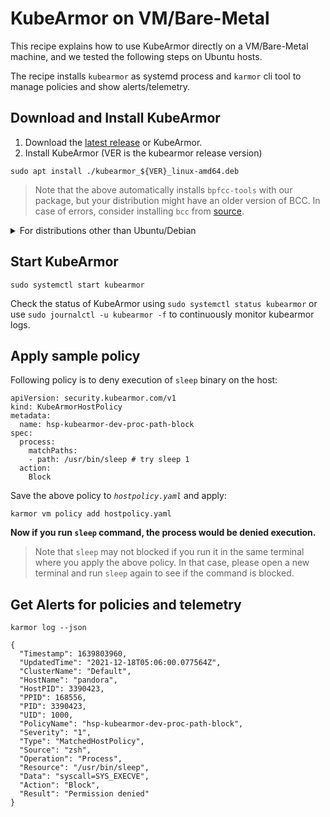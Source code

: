 # KubeArmor on VM/Bare-Metal

This recipe explains how to use KubeArmor directly on a VM/Bare-Metal machine, and we tested the following steps on Ubuntu hosts.

The recipe installs `kubearmor` as systemd process and `karmor` cli tool to manage policies and show alerts/telemetry.

## Download and Install KubeArmor

1. Download the [latest release](https://github.com/kubearmor/KubeArmor/releases) or KubeArmor.
2. Install KubeArmor (VER is the kubearmor release version)
  ```
  sudo apt install ./kubearmor_${VER}_linux-amd64.deb
  ```

  > Note that the above automatically installs `bpfcc-tools` with our package, but your distribution might have an older version of BCC. In case of errors, consider installing `bcc` from [source](https://github.com/iovisor/bcc/blob/master/INSTALL.md#source).

<details><summary>For distributions other than Ubuntu/Debian</summary>
<p>

1. Refer [Installing BCC](https://github.com/iovisor/bcc/blob/master/INSTALL.md#installing-bcc) to install pre-requisites.

2. Download release tarball from KubeArmor releases for the version you want
  ```
  wget https://github.com/KubeArmor/KubeArmor/releases/download/v${VER}/kubearmor_${VER}_linux-amd64.tar.gz
  ```

3. Unpack the tarball to the root directory:
  ```
  sudo tar --no-overwrite-dir -C / -xzf kubearmor_${VER}_linux-amd64.tar.gz
  sudo systemctl daemon-reload
  ```
</p>
</details>

## Start KubeArmor

```
sudo systemctl start kubearmor
```

Check the status of KubeArmor using `sudo systemctl status kubearmor` or use `sudo journalctl -u kubearmor -f` to continuously monitor kubearmor logs.

## Apply sample policy

Following policy is to deny execution of `sleep` binary on the host:

```yaml=
apiVersion: security.kubearmor.com/v1
kind: KubeArmorHostPolicy
metadata:
  name: hsp-kubearmor-dev-proc-path-block
spec:
  process:
    matchPaths:
    - path: /usr/bin/sleep # try sleep 1
  action:
    Block
```

Save the above policy to _`hostpolicy.yaml`_ and apply:
```
karmor vm policy add hostpolicy.yaml
```

**Now if you run `sleep` command, the process would be denied execution.**

> Note that `sleep` may not blocked if you run it in the same terminal where you apply the above policy. In that case, please open a new terminal and run `sleep` again to see if the command is blocked.

## Get Alerts for policies and telemetry

```
karmor log --json
```

```json=
{
  "Timestamp": 1639803960,
  "UpdatedTime": "2021-12-18T05:06:00.077564Z",
  "ClusterName": "Default",
  "HostName": "pandora",
  "HostPID": 3390423,
  "PPID": 168556,
  "PID": 3390423,
  "UID": 1000,
  "PolicyName": "hsp-kubearmor-dev-proc-path-block",
  "Severity": "1",
  "Type": "MatchedHostPolicy",
  "Source": "zsh",
  "Operation": "Process",
  "Resource": "/usr/bin/sleep",
  "Data": "syscall=SYS_EXECVE",
  "Action": "Block",
  "Result": "Permission denied"
}
```
